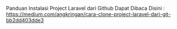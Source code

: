 Panduan Instalasi Project Laravel dari Github Dapat Dibaca Disini :
https://medium.com/angkringan/cara-clone-project-laravel-dari-git-bb2dd403dde3

